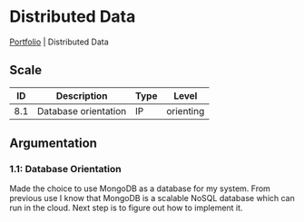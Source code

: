 # Distributed Data

[Portfolio](./info_portfolio.md) | Distributed Data

[Uitleg leeruitkomst]: #

## Scale

| ID | Description | Type | Level |
|---|---|---|---|
| 8.1 | Database orientation | IP | orienting |

## Argumentation

### 1.1: Database Orientation

Made the choice to use MongoDB as a database for my system. From previous use I know that MongoDB is a scalable NoSQL database which can run in the cloud. Next step is to figure out how to implement it.
